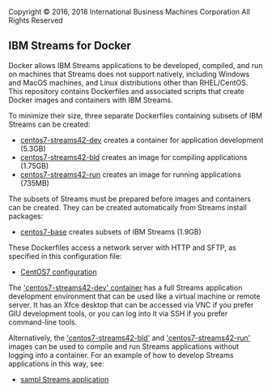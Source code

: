 Copyright &copy; 2016, 2018  International Business Machines Corporation
All Rights Reserved


## IBM Streams for Docker

Docker allows IBM Streams applications to be developed, compiled, and run on machines that Streams does not support natively, including Windows and MacOS machines, and Linux distributions other than RHEL/CentOS. This repository contains Dockerfiles and associated scripts that create Docker images and containers with IBM Streams.

To minimize their size, three separate Dockerfiles containing subsets of IBM Streams can be created:

* [centos7-streams42-dev](centos7-streams42-dev) creates a container for application development (5.3GB)
* [centos7-streams42-bld](centos7-streams42-bld) creates an image for compiling applications (1.75GB)
* [centos7-streams42-run](centos7-streams42-run) creates an image for running applications (735MB)

The subsets of Streams must be prepared before images and containers can be created. They can be created automatically from Streams install packages:

* [centos7-base](centos7-base) creates subsets of IBM Streams (1.9GB)

These Dockerfiles access a network server with HTTP and SFTP, as specified in this configuration file:

* [CentOS7 configuration](config/centos7.cfg)

The ['centos7-streams42-dev' container](centos7-streams42-dev) has a full Streams application development environment that can be used like a virtual machine or remote server. It has an Xfce desktop that can be accessed via VNC if you prefer GIU development tools, or you can log into it via SSH if you prefer command-line tools.

Alternatively, the ['centos7-streams42-bld'](centos7-streams42-dev) and ['centos7-streams42-run'](centos7-streams42-dev) images can be used to compile and run Streams applications without logging into a container. For an example of how to develop Streams applications in this way, see:

* [sampl Streams application](samples/SampleStreamsApplication)
